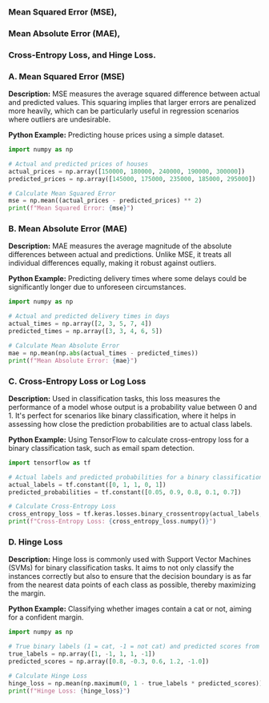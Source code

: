 ### Mean Squared Error (MSE), 
### Mean Absolute Error (MAE), 
### Cross-Entropy Loss, and Hinge Loss. 

### A. Mean Squared Error (MSE)
**Description:** MSE measures the average squared difference between actual and predicted values. This squaring implies that larger errors are penalized more heavily, which can be particularly useful in regression scenarios where outliers are undesirable.

**Python Example:** Predicting house prices using a simple dataset.
```python
import numpy as np

# Actual and predicted prices of houses
actual_prices = np.array([150000, 180000, 240000, 190000, 300000])
predicted_prices = np.array([145000, 175000, 235000, 185000, 295000])

# Calculate Mean Squared Error
mse = np.mean((actual_prices - predicted_prices) ** 2)
print(f"Mean Squared Error: {mse}")
```

### B. Mean Absolute Error (MAE)
**Description:** MAE measures the average magnitude of the absolute differences between actual and predictions. Unlike MSE, it treats all individual differences equally, making it robust against outliers.

**Python Example:** Predicting delivery times where some delays could be significantly longer due to unforeseen circumstances.
```python
import numpy as np

# Actual and predicted delivery times in days
actual_times = np.array([2, 3, 5, 7, 4])
predicted_times = np.array([3, 3, 4, 6, 5])

# Calculate Mean Absolute Error
mae = np.mean(np.abs(actual_times - predicted_times))
print(f"Mean Absolute Error: {mae}")
```

### C. Cross-Entropy Loss or Log Loss
**Description:** Used in classification tasks, this loss measures the performance of a model whose output is a probability value between 0 and 1. It's perfect for scenarios like binary classification, where it helps in assessing how close the prediction probabilities are to actual class labels.

**Python Example:** Using TensorFlow to calculate cross-entropy loss for a binary classification task, such as email spam detection.
```python
import tensorflow as tf

# Actual labels and predicted probabilities for a binary classification (0 = not spam, 1 = spam)
actual_labels = tf.constant([0, 1, 1, 0, 1])
predicted_probabilities = tf.constant([0.05, 0.9, 0.8, 0.1, 0.7])

# Calculate Cross-Entropy Loss
cross_entropy_loss = tf.keras.losses.binary_crossentropy(actual_labels, predicted_probabilities)
print(f"Cross-Entropy Loss: {cross_entropy_loss.numpy()}")
```

### D. Hinge Loss
**Description:** Hinge loss is commonly used with Support Vector Machines (SVMs) for binary classification tasks. It aims to not only classify the instances correctly but also to ensure that the decision boundary is as far from the nearest data points of each class as possible, thereby maximizing the margin.

**Python Example:** Classifying whether images contain a cat or not, aiming for a confident margin.
```python
import numpy as np

# True binary labels (1 = cat, -1 = not cat) and predicted scores from some classifier
true_labels = np.array([1, -1, 1, 1, -1])
predicted_scores = np.array([0.8, -0.3, 0.6, 1.2, -1.0])

# Calculate Hinge Loss
hinge_loss = np.mean(np.maximum(0, 1 - true_labels * predicted_scores))
print(f"Hinge Loss: {hinge_loss}")
```

